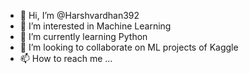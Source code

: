 - 👋 Hi, I’m @Harshvardhan392
- 👀 I’m interested in Machine Learning
- 🌱 I’m currently learning Python
- 💞️ I’m looking to collaborate on ML projects of Kaggle
- 📫 How to reach me ...

<!---
Harshvardhan392/Harshvardhan392 is a ✨ special ✨ repository because its `README.md` (this file) appears on your GitHub profile.
You can click the Preview link to take a look at your changes.
--->

